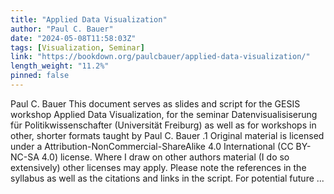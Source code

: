 ```yaml
---
title: "Applied Data Visualization"
author: "Paul C. Bauer"
date: "2024-05-08T11:58:03Z"
tags: [Visualization, Seminar]
link: "https://bookdown.org/paulcbauer/applied-data-visualization/"
length_weight: "11.2%"
pinned: false
---
```


Paul C. Bauer This document serves as slides and script for the GESIS workshop Applied Data Visualization, for the seminar Datenvisualisiserung für Politikwissenschafter (Universität Freiburg) as well as for workshops in other, shorter formats taught by Paul C. Bauer .1 Original material is licensed under a Attribution-NonCommercial-ShareAlike 4.0 International (CC BY-NC-SA 4.0) license. Where I draw on other authors material (I do so extensively) other licenses may apply. Please note the references in the syllabus as well as the citations and links in the script. For potential future ...
